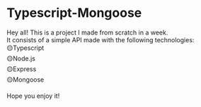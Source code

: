 # Typescript-Mongoose
Hey all! This is a project I made from scratch in a week.<br>
It consists of a simple API made with the following technologies:
<br>🟡Typescript
<br>🟡Node.js
<br>🟡Express
<br>🟡Mongoose

Hope you enjoy it!
